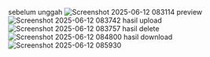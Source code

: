 sebelum unggah
![Screenshot 2025-06-12 083114](https://github.com/user-attachments/assets/3d5cad50-adca-4108-aed9-34ec0e2decb7)
preview 
![Screenshot 2025-06-12 083742](https://github.com/user-attachments/assets/fd846470-81a7-42c6-996d-64b9b0c6d16e)
hasil upload
![Screenshot 2025-06-12 083757](https://github.com/user-attachments/assets/8c6f9d4f-b8bd-4487-a93c-3c1a3c48671e)
hasil delete 
![Screenshot 2025-06-12 084800](https://github.com/user-attachments/assets/e309a100-8589-49ae-8d40-34ddc284acee)
hasil download
![Screenshot 2025-06-12 085930](https://github.com/user-attachments/assets/c69d6f8d-5338-4ff0-8116-2260902d1641)
